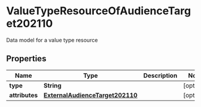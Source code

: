

# ValueTypeResourceOfAudienceTarget202110

Data model for a value type resource

## Properties

Name | Type | Description | Notes
------------ | ------------- | ------------- | -------------
**type** | **String** |  |  [optional]
**attributes** | [**ExternalAudienceTarget202110**](ExternalAudienceTarget202110.md) |  |  [optional]



